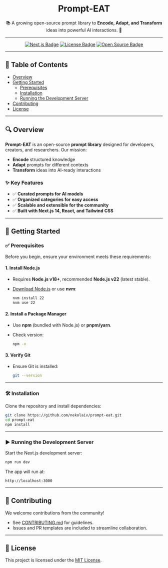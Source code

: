 <h1 align="center">Prompt-EAT</h1>
<p align="center">📚 A growing open-source prompt library to <strong>Encode, Adapt, and Transform</strong> ideas into powerful AI interactions. 🚀</p>

---

<p align="center">
  <a href="https://nextjs.org/"><img src="https://img.shields.io/badge/Next.js-14-blue?logo=next.js" alt="Next.js Badge"></a>
  <a href="LICENSE.md"><img src="https://img.shields.io/badge/license-MIT-green" alt="License Badge"></a>
  <a href="https://opensource.org/"><img src="https://img.shields.io/badge/Open%20Source-%E2%9D%A4-red" alt="Open Source Badge"></a>
</p>

---

## 📖 Table of Contents

* [Overview](#-overview)
* [Getting Started](#-getting-started)
  * [Prerequisites](#-prerequisites)
  * [Installation](#-installation)
  * [Running the Development Server](#-running-the-development-server)
* [Contributing](#-contributing)
* [License](#-license)

---

## 🔍 Overview

**Prompt-EAT** is an open-source **prompt library** designed for developers, creators, and researchers.
Our mission:

* **Encode** structured knowledge
* **Adapt** prompts for different contexts
* **Transform** ideas into AI-ready interactions

### ✨ Key Features  
- ✅ **Curated prompts for AI models**  
- ✅ **Organized categories for easy access**  
- ✅ **Scalable and extensible for the community**  
- ✅ **Built with Next.js 14, React, and Tailwind CSS**  

---

## 🚀 Getting Started

### ✅ Prerequisites

Before you begin, ensure your environment meets these requirements:

#### **1. Install Node.js**

* Requires **Node.js v18+**, recommended **Node.js v22** (latest stable).
* [Download Node.js](https://nodejs.org/en/download) or use **nvm**:

  ```bash
  nvm install 22
  nvm use 22
  ```

#### **2. Install a Package Manager**

* Use **npm** (bundled with Node.js) or **pnpm/yarn**.
* Check version:

  ```bash
  npm -v
  ```

#### **3. Verify Git**

* Ensure Git is installed:

  ```bash
  git --version
  ```

---

### 🛠 Installation

Clone the repository and install dependencies:

```bash
git clone https://github.com/nekolaiv/prompt-eat.git
cd prompt-eat
npm install
```

---

### ▶ Running the Development Server

Start the Next.js development server:

```bash
npm run dev
```

The app will run at:

```
http://localhost:3000
```

---

## 🤝 Contributing

We welcome contributions from the community!

* See [CONTRIBUTING.md](CONTRIBUTING.md) for guidelines.
* Issues and PR templates are included to streamline collaboration.

---

## 📄 License

This project is licensed under the [MIT License](LICENSE).
